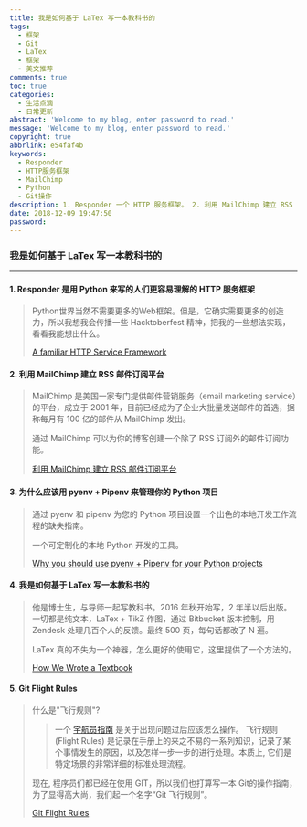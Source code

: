 ```yaml
---
title: 我是如何基于 LaTex 写一本教科书的
tags:
  - 框架
  - Git
  - LaTex
  - 框架
  - 美文推荐
comments: true
toc: true
categories:
  - 生活点滴
  - 日常更新
abstract: 'Welcome to my blog, enter password to read.'
message: 'Welcome to my blog, enter password to read.'
copyright: true
abbrlink: e54faf4b
keywords:
  - Responder
  - HTTP服务框架
  - MailChimp
  - Python
  - Git操作
description: 1. Responder 一个 HTTP 服务框架。 2. 利用 MailChimp 建立 RSS 邮件订阅平台。 3. 用 pyenv + Pipenv 来管理你的 Python 项目。 4. 如何基于 LaTex 写一本教科书。 5. Git 命令大全，Git 操作指南。
date: 2018-12-09 19:47:50
password:
---
```

<script type="text/javascript" src="/js/src/bai.js"></script>

### 我是如何基于 LaTex 写一本教科书的
---
#### 1. Responder 是用 Python 来写的人们更容易理解的 HTTP 服务框架
> Python世界当然不需要更多的Web框架。但是，它确实需要更多的创造力，所以我想我会传播一些 Hacktoberfest 精神，把我的一些想法实现，看看我能想出什么。
>
> [A familiar HTTP Service Framework](http://python-responder.org/en/latest/)

#### 2. 利用 MailChimp 建立 RSS 邮件订阅平台
> MailChimp 是美国一家专门提供邮件营销服务（email marketing service）的平台，成立于 2001 年，目前已经成为了企业大批量发送邮件的首选，据称每月有 100 亿的邮件从 MailChimp 发出。
>
> 通过 MailChimp 可以为你的博客创建一个除了 RSS 订阅外的邮件订阅功能。
>
> [利用 MailChimp 建立 RSS 邮件订阅平台](https://wzfou.com/mailchimp/)

#### 3. 为什么应该用 pyenv + Pipenv 来管理你的 Python 项目
> 通过 pyenv 和 pipenv 为您的 Python 项目设置一个出色的本地开发工作流程的缺失指南。
>
> 一个可定制化的本地 Python 开发的工具。
>
> [Why you should use pyenv + Pipenv for your Python projects](https://hackernoon.com/reaching-python-development-nirvana-bb5692adf30c)

#### 4. 我是如何基于 LaTex 写一本教科书的
> 他是博士生，与导师一起写教科书。2016 年秋开始写，2 年半以后出版。一切都是纯文本，LaTex + TikZ 作图，通过 Bitbucket 版本控制，用 Zendesk 处理几百个人的反馈。最终 500 页，每句话都改了 N 遍。
>
> LaTex 真的不失为一个神器，怎么更好的使用它，这里提供了一个方法的。
>
> [How We Wrote a Textbook](http://tim.hibal.org/blog/how-we-wrote-a-textbook/)

#### 5. Git Flight Rules
> 什么是"飞行规则"?
>> 一个 [宇航员指南](https://www.jsc.nasa.gov/news/columbia/fr_generic.pdf) 是关于出现问题过后应该怎么操作。
>> 飞行规则(Flight Rules) 是记录在手册上的来之不易的一系列知识，记录了某个事情发生的原因，以及怎样一步一步的进行处理。本质上, 它们是特定场景的非常详细的标准处理流程。
>
> 现在, 程序员们都已经在使用 GIT，所以我们也打算写一本 Git的操作指南，为了显得高大尚，我们起一个名字“Git 飞行规则”。
>
> [Git Flight Rules](https://github.com/k88hudson/git-flight-rules/blob/master/README_zh-CN.md)
